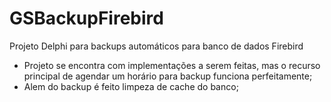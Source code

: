 # GSBackupFirebird
Projeto Delphi para backups automáticos para banco de dados Firebird

* Projeto se encontra com implementações a serem feitas, mas o recurso principal de agendar um horário para backup funciona perfeitamente;
* Alem do backup é feito limpeza de cache do banco;
